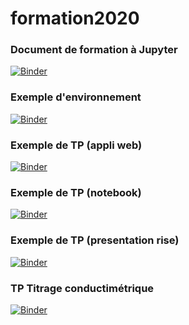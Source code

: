 # formation2020
### Document de formation à Jupyter
[![Binder](https://mybinder.org/badge_logo.svg)](https://mybinder.org/v2/gh/pc06500/formation2020/master?filepath=presentation.ipynb)

### Exemple d'environnement
[![Binder](https://mybinder.org/badge_logo.svg)](https://mybinder.org/v2/gh/pc06500/formation2020/master?urlpath=apps/environnement.ipynb)

### Exemple de TP (appli web)
[![Binder](https://mybinder.org/badge_logo.svg)](https://mybinder.org/v2/gh/pc06500/formation2020/master?urlpath=apps/refraction2.ipynb)

### Exemple de TP (notebook)
[![Binder](https://mybinder.org/badge_logo.svg)](https://mybinder.org/v2/gh/pc06500/formation2020/master?filepath=refraction2.ipynb)

### Exemple de TP (presentation rise)
[![Binder](https://mybinder.org/badge_logo.svg)](https://mybinder.org/v2/gh/pc06500/formation2020/master?filepath=refraction2_pres.ipynb)

### TP Titrage conductimétrique
[![Binder](https://mybinder.org/badge_logo.svg)](https://mybinder.org/v2/gh/pc06500/formation2020/master?filepath=refraction2_pres.ipynb)

